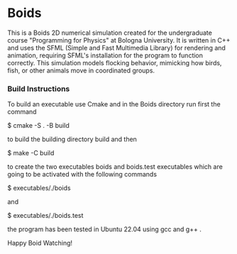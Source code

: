 # Boids
This is a Boids 2D numerical simulation created for the undergraduate course "Programming for Physics" at Bologna University. It is written in C++ and uses the SFML (Simple and Fast Multimedia Library) for rendering and animation, requiring SFML's installation for the program to function correctly. This simulation models flocking behavior, mimicking how birds, fish, or other animals move in coordinated groups.

### Build Instructions 
To build an executable use Cmake and in the Boids directory run first the command

$ cmake -S . -B build

to build the building directory build and then

$ make -C build

to create the two executables boids and boids.test executables which are going to be activated with the following commands

$ executables/./boids

and

$ executables/./boids.test

the program has been tested in Ubuntu 22.04 using gcc and g++ .


Happy Boid Watching!



